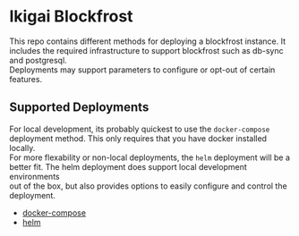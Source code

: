 # Ikigai Blockfrost

This repo contains different methods for deploying a blockfrost instance. It includes the required infrastructure to support blockfrost such as db-sync and postgresql. <br>
Deployments may support parameters to configure or opt-out of certain features.

## Supported Deployments

For local development, its probably quickest to use the `docker-compose` deployment method. This only requires that you have docker installed locally. <br>
For more flexability or non-local deployments, the `helm` deployment will be a better fit. The helm deployment does support local development environments <br>
out of the box, but also provides options to easily configure and control the deployment.

- [docker-compose](./compose/README.md)
- [helm](./helm/blockfrost/README.md)
